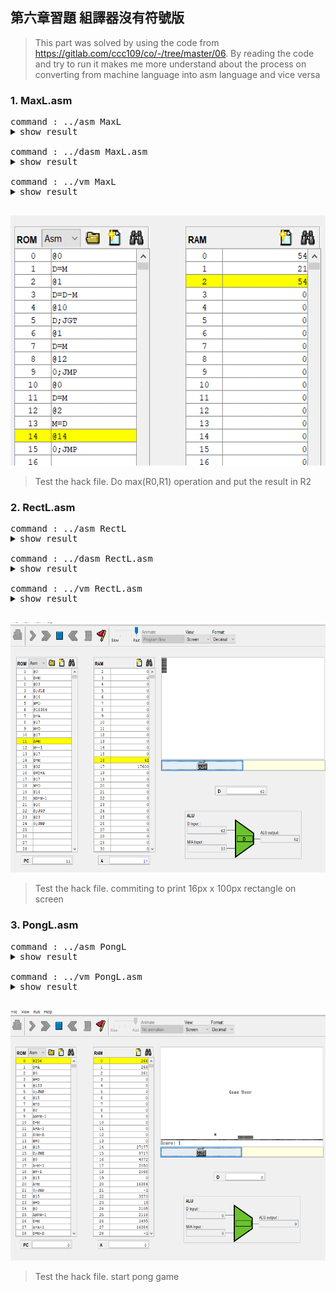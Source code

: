 ## 第六章習題 組譯器沒有符號版

> This part was solved by using the code from https://gitlab.com/ccc109/co/-/tree/master/06.
> By reading the code and try to run it makes me more understand about the process on converting from machine language into asm language and vice versa

### 1. MaxL.asm
<pre>
command : ../asm MaxL
<details><summary>show result</summary>
<p>
============= PASS1 ================
00:@0
01:D=M
02:@1
03:D=D-M
04:@10
05:D;JGT
06:@1
07:D=M
08:@12
09:0;JMP
10:@0
11:D=M
12:@2
13:M=D
14:@14
15:0;JMP
============= PASS2 ================
00: @0                   0000000000000000 0000
01: D=M                  1111110000010000 fc10
02: @1                   0000000000000001 0001
03: D=D-M                1111010011010000 f4d0
04: @10                  0000000000001010 000a
05: D;JGT                1110001100000001 e301
06: @1                   0000000000000001 0001
07: D=M                  1111110000010000 fc10
08: @12                  0000000000001100 000c
09: 0;JMP                1110101010000111 ea87
0A: @0                   0000000000000000 0000
0B: D=M                  1111110000010000 fc10
0C: @2                   0000000000000010 0002
0D: M=D                  1110001100001000 e308
0E: @14                  0000000000001110 000e
0F: 0;JMP                1110101010000111 ea87
</p>
</details>
command : ../dasm MaxL.asm
<details><summary>show result</summary>
<p>
@12079
@21536
@26984
@8307
@26982
@25964
@26912
@8307
@24944
@29810
@28448
@8294
@30583
@11895
@24942
@25710
@29746
@29797
@26994
@11891
@29295
@3431
@12042
@8239
@28257
@8292
@26740
@8293
@28514
@27503
@8736
@26708
@8293
@27717
@28005
@28261
@29556
@28448
@8294
@28483
@28781
@29813
@28265
@8295
@31059
@29811
@28005
@8819
@2573
@12079
@25120
@8313
@26958
@24947
@8302
@28257
@8292
@25427
@28520
@27491
@28261
@8236
@18765
@8276
@29264
@29541
@11891
@2573
@12079
@17952
@27753
@8293
@24942
@25965
@8250
@29296
@27247
@25445
@29556
@12335
@12086
@24941
@12152
@24909
@19576
@24878
@28019
@2573
@2573
@12079
@21280
@28025
@28514
@11628
@25964
@29555
@30240
@29285
@26995
@28271
@28448
@8294
@26740
@8293
@24909
@11896
@29537
@8301
@29296
@26479
@24946
@11885
@2573
@2573
@12352
@2573
@15684
@3405
@16394
@3377
@17418
@17469
@19757
@2573
@12608
@3376
@17418
@19003
@21575
@2573
@12608
@2573
@15684
@3405
@16394
@12849
@2573
@15152
@19786
@3408
@16394
@3376
@17418
@19773
@2573
@12864
@2573
@15693
@3396
@16394
@13361
@2573
@15152
@19786
@3408
</p>
</details>
command : ../vm MaxL
<details><summary>show result</summary>
<p>
PC=0000 I=2F2F A=2F2F D=0000 m[A]=0000=0000
PC=0001 I=5420 A=5420 D=0000 m[A]=0000=0000
PC=0002 I=6968 A=6968 D=0000 m[A]=0000=0000
PC=0003 I=2073 A=2073 D=0000 m[A]=0000=0000
PC=0004 I=6966 A=6966 D=0000 m[A]=0000=0000
PC=0005 I=656C A=656C D=0000 m[A]=0000=0000
PC=0006 I=6920 A=6920 D=0000 m[A]=0000=0000
PC=0007 I=2073 A=2073 D=0000 m[A]=0000=0000
PC=0008 I=6170 A=6170 D=0000 m[A]=0000=0000
PC=0009 I=7472 A=7472 D=0000 m[A]=0000=0000
PC=000A I=6F20 A=6F20 D=0000 m[A]=0000=0000
PC=000B I=2066 A=2066 D=0000 m[A]=0000=0000
PC=000C I=7777 A=7777 D=0000 m[A]=0000=0000
PC=000D I=2E77 A=2E77 D=0000 m[A]=0000=0000
PC=000E I=616E A=616E D=0000 m[A]=0000=0000
PC=000F I=646E A=646E D=0000 m[A]=0000=0000
PC=0010 I=7432 A=7432 D=0000 m[A]=0000=0000
PC=0011 I=7465 A=7465 D=0000 m[A]=0000=0000
PC=0012 I=6972 A=6972 D=0000 m[A]=0000=0000
PC=0013 I=2E73 A=2E73 D=0000 m[A]=0000=0000
PC=0014 I=726F A=726F D=0000 m[A]=0000=0000
PC=0015 I=0D67 A=0D67 D=0000 m[A]=0000=0000
PC=0016 I=2F0A A=2F0A D=0000 m[A]=0000=0000
PC=0017 I=202F A=202F D=0000 m[A]=0000=0000
PC=0018 I=6E61 A=6E61 D=0000 m[A]=0000=0000
PC=0019 I=2064 A=2064 D=0000 m[A]=0000=0000
PC=001A I=6874 A=6874 D=0000 m[A]=0000=0000
PC=001B I=2065 A=2065 D=0000 m[A]=0000=0000
PC=001C I=6F62 A=6F62 D=0000 m[A]=0000=0000
PC=001D I=6B6F A=6B6F D=0000 m[A]=0000=0000
PC=001E I=2220 A=2220 D=0000 m[A]=0000=0000
PC=001F I=6854 A=6854 D=0000 m[A]=0000=0000
PC=0020 I=2065 A=2065 D=0000 m[A]=0000=0000
PC=0021 I=6C45 A=6C45 D=0000 m[A]=0000=0000
PC=0022 I=6D65 A=6D65 D=0000 m[A]=0000=0000
PC=0023 I=6E65 A=6E65 D=0000 m[A]=0000=0000
PC=0024 I=7374 A=7374 D=0000 m[A]=0000=0000
PC=0025 I=6F20 A=6F20 D=0000 m[A]=0000=0000
PC=0026 I=2066 A=2066 D=0000 m[A]=0000=0000
PC=0027 I=6F43 A=6F43 D=0000 m[A]=0000=0000
PC=0028 I=706D A=706D D=0000 m[A]=0000=0000
PC=0029 I=7475 A=7475 D=0000 m[A]=0000=0000
PC=002A I=6E69 A=6E69 D=0000 m[A]=0000=0000
PC=002B I=2067 A=2067 D=0000 m[A]=0000=0000
PC=002C I=7953 A=7953 D=0000 m[A]=0000=0000
PC=002D I=7473 A=7473 D=0000 m[A]=0000=0000
PC=002E I=6D65 A=6D65 D=0000 m[A]=0000=0000
PC=002F I=2273 A=2273 D=0000 m[A]=0000=0000
PC=0030 I=0A0D A=0A0D D=0000 m[A]=0000=0000
PC=0031 I=2F2F A=2F2F D=0000 m[A]=0000=0000
PC=0032 I=6220 A=6220 D=0000 m[A]=0000=0000
PC=0033 I=2079 A=2079 D=0000 m[A]=0000=0000
PC=0034 I=694E A=694E D=0000 m[A]=0000=0000
PC=0035 I=6173 A=6173 D=0000 m[A]=0000=0000
PC=0036 I=206E A=206E D=0000 m[A]=0000=0000
PC=0037 I=6E61 A=6E61 D=0000 m[A]=0000=0000
PC=0038 I=2064 A=2064 D=0000 m[A]=0000=0000
PC=0039 I=6353 A=6353 D=0000 m[A]=0000=0000
PC=003A I=6F68 A=6F68 D=0000 m[A]=0000=0000
PC=003B I=6B63 A=6B63 D=0000 m[A]=0000=0000
PC=003C I=6E65 A=6E65 D=0000 m[A]=0000=0000
PC=003D I=202C A=202C D=0000 m[A]=0000=0000
PC=003E I=494D A=494D D=0000 m[A]=0000=0000
PC=003F I=2054 A=2054 D=0000 m[A]=0000=0000
PC=0040 I=7250 A=7250 D=0000 m[A]=0000=0000
PC=0041 I=7365 A=7365 D=0000 m[A]=0000=0000
PC=0042 I=2E73 A=2E73 D=0000 m[A]=0000=0000
PC=0043 I=0A0D A=0A0D D=0000 m[A]=0000=0000
PC=0044 I=2F2F A=2F2F D=0000 m[A]=0000=0000
PC=0045 I=4620 A=4620 D=0000 m[A]=0000=0000
PC=0046 I=6C69 A=6C69 D=0000 m[A]=0000=0000
PC=0047 I=2065 A=2065 D=0000 m[A]=0000=0000
PC=0048 I=616E A=616E D=0000 m[A]=0000=0000
PC=0049 I=656D A=656D D=0000 m[A]=0000=0000
PC=004A I=203A A=203A D=0000 m[A]=0000=0000
PC=004B I=7270 A=7270 D=0000 m[A]=0000=0000
PC=004C I=6A6F A=6A6F D=0000 m[A]=0000=0000
PC=004D I=6365 A=6365 D=0000 m[A]=0000=0000
PC=004E I=7374 A=7374 D=0000 m[A]=0000=0000
PC=004F I=302F A=302F D=0000 m[A]=0000=0000
PC=0050 I=2F36 A=2F36 D=0000 m[A]=0000=0000
PC=0051 I=616D A=616D D=0000 m[A]=0000=0000
PC=0052 I=2F78 A=2F78 D=0000 m[A]=0000=0000
PC=0053 I=614D A=614D D=0000 m[A]=0000=0000
PC=0054 I=4C78 A=4C78 D=0000 m[A]=0000=0000
PC=0055 I=612E A=612E D=0000 m[A]=0000=0000
PC=0056 I=6D73 A=6D73 D=0000 m[A]=0000=0000
PC=0057 I=0A0D A=0A0D D=0000 m[A]=0000=0000
PC=0058 I=0A0D A=0A0D D=0000 m[A]=0000=0000
PC=0059 I=2F2F A=2F2F D=0000 m[A]=0000=0000
PC=005A I=5320 A=5320 D=0000 m[A]=0000=0000
PC=005B I=6D79 A=6D79 D=0000 m[A]=0000=0000
PC=005C I=6F62 A=6F62 D=0000 m[A]=0000=0000
PC=005D I=2D6C A=2D6C D=0000 m[A]=0000=0000
PC=005E I=656C A=656C D=0000 m[A]=0000=0000
PC=005F I=7373 A=7373 D=0000 m[A]=0000=0000
PC=0060 I=7620 A=7620 D=0000 m[A]=0000=0000
PC=0061 I=7265 A=7265 D=0000 m[A]=0000=0000
PC=0062 I=6973 A=6973 D=0000 m[A]=0000=0000
PC=0063 I=6E6F A=6E6F D=0000 m[A]=0000=0000
PC=0064 I=6F20 A=6F20 D=0000 m[A]=0000=0000
PC=0065 I=2066 A=2066 D=0000 m[A]=0000=0000
PC=0066 I=6874 A=6874 D=0000 m[A]=0000=0000
PC=0067 I=2065 A=2065 D=0000 m[A]=0000=0000
PC=0068 I=614D A=614D D=0000 m[A]=0000=0000
PC=0069 I=2E78 A=2E78 D=0000 m[A]=0000=0000
PC=006A I=7361 A=7361 D=0000 m[A]=0000=0000
PC=006B I=206D A=206D D=0000 m[A]=0000=0000
PC=006C I=7270 A=7270 D=0000 m[A]=0000=0000
PC=006D I=676F A=676F D=0000 m[A]=0000=0000
PC=006E I=6172 A=6172 D=0000 m[A]=0000=0000
PC=006F I=2E6D A=2E6D D=0000 m[A]=0000=0000
PC=0070 I=0A0D A=0A0D D=0000 m[A]=0000=0000
PC=0071 I=0A0D A=0A0D D=0000 m[A]=0000=0000
PC=0072 I=3040 A=3040 D=0000 m[A]=0000=0000
PC=0073 I=0A0D A=0A0D D=0000 m[A]=0000=0000
PC=0074 I=3D44 A=3D44 D=0000 m[A]=0000=0000
PC=0075 I=0D4D A=0D4D D=0000 m[A]=0000=0000
PC=0076 I=400A A=400A D=0000 m[A]=0000=0000
PC=0077 I=0D31 A=0D31 D=0000 m[A]=0000=0000
PC=0078 I=440A A=440A D=0000 m[A]=0000=0000
PC=0079 I=443D A=443D D=0000 m[A]=0000=0000
PC=007A I=4D2D A=4D2D D=0000 m[A]=0000=0000
PC=007B I=0A0D A=0A0D D=0000 m[A]=0000=0000
PC=007C I=3140 A=3140 D=0000 m[A]=0000=0000
PC=007D I=0D30 A=0D30 D=0000 m[A]=0000=0000
PC=007E I=440A A=440A D=0000 m[A]=0000=0000
PC=007F I=4A3B A=4A3B D=0000 m[A]=0000=0000
PC=0080 I=5447 A=5447 D=0000 m[A]=0000=0000
PC=0081 I=0A0D A=0A0D D=0000 m[A]=0000=0000
PC=0082 I=3140 A=3140 D=0000 m[A]=0000=0000
PC=0083 I=0A0D A=0A0D D=0000 m[A]=0000=0000
PC=0084 I=3D44 A=3D44 D=0000 m[A]=0000=0000
PC=0085 I=0D4D A=0D4D D=0000 m[A]=0000=0000
PC=0086 I=400A A=400A D=0000 m[A]=0000=0000
PC=0087 I=3231 A=3231 D=0000 m[A]=0000=0000
PC=0088 I=0A0D A=0A0D D=0000 m[A]=0000=0000
PC=0089 I=3B30 A=3B30 D=0000 m[A]=0000=0000
PC=008A I=4D4A A=4D4A D=0000 m[A]=0000=0000
PC=008B I=0D50 A=0D50 D=0000 m[A]=0000=0000
PC=008C I=400A A=400A D=0000 m[A]=0000=0000
PC=008D I=0D30 A=0D30 D=0000 m[A]=0000=0000
PC=008E I=440A A=440A D=0000 m[A]=0000=0000
PC=008F I=4D3D A=4D3D D=0000 m[A]=0000=0000
PC=0090 I=0A0D A=0A0D D=0000 m[A]=0000=0000
PC=0091 I=3240 A=3240 D=0000 m[A]=0000=0000
PC=0092 I=0A0D A=0A0D D=0000 m[A]=0000=0000
PC=0093 I=3D4D A=3D4D D=0000 m[A]=0000=0000
PC=0094 I=0D44 A=0D44 D=0000 m[A]=0000=0000
PC=0095 I=400A A=400A D=0000 m[A]=0000=0000
PC=0096 I=3431 A=3431 D=0000 m[A]=0000=0000
PC=0097 I=0A0D A=0A0D D=0000 m[A]=0000=0000
PC=0098 I=3B30 A=3B30 D=0000 m[A]=0000=0000
PC=0099 I=4D4A A=4D4A D=0000 m[A]=0000=0000
PC=009A I=0D50 A=0D50 D=0000 m[A]=0000=0000
exit program !
</p>
</details>
</pre>
<img src="../../06/max.png" alt="max" title="max" height="400" />

> Test the hack file.
> Do max(R0,R1) operation and put the result in R2

### 2. RectL.asm
<pre>
command : ../asm RectL
<details><summary>show result</summary>
<p>
============= PASS1 ================
00:@0
01:D=M
02:@23
03:D;JLE
04:@16
05:M=D
06:@16384
07:D=A
08:@17
09:M=D
10:@17
11:A=M
12:M=-1
13:@17
14:D=M
15:@32
16:D=D+A
17:@17
18:M=D
19:@16
20:MD=M-1
21:@10
22:D;JGT
23:@23
24:0;JMP
============= PASS2 ================
00: @0                   0000000000000000 0000
01: D=M                  1111110000010000 fc10
02: @23                  0000000000010111 0017
03: D;JLE                1110001100000110 e306
04: @16                  0000000000010000 0010
05: M=D                  1110001100001000 e308
06: @16384               0100000000000000 4000
07: D=A                  1110110000010000 ec10
08: @17                  0000000000010001 0011
09: M=D                  1110001100001000 e308
0A: @17                  0000000000010001 0011
0B: A=M                  1111110000100000 fc20
0C: M=-1                 1110111010001000 ee88
0D: @17                  0000000000010001 0011
0E: D=M                  1111110000010000 fc10
0F: @32                  0000000000100000 0020
10: D=D+A                1110000010010000 e090
11: @17                  0000000000010001 0011
12: M=D                  1110001100001000 e308
13: @16                  0000000000010000 0010
14: MD=M-1               1111110010011000 fc98
15: @10                  0000000000001010 000a
16: D;JGT                1110001100000001 e301
17: @23                  0000000000010111 0017
18: 0;JMP                1110101010000111 ea87
</p>
</details>
command : ../dasm RectL.asm
<details><summary>show result</summary>
<p>
@12079
@21536
@26984
@8307
@26982
@25964
@26912
@8307
@24944
@29810
@28448
@8294
@30583
@11895
@24942
@25710
@29746
@29797
@26994
@11891
@29295
@3431
@12042
@8239
@28257
@8292
@26740
@8293
@28514
@27503
@8736
@26708
@8293
@27717
@28005
@28261
@29556
@28448
@8294
@28483
@28781
@29813
@28265
@8295
@31059
@29811
@28005
@8819
@2573
@12079
@25120
@8313
@26958
@24947
@8302
@28257
@8292
@25427
@28520
@27491
@28261
@8236
@18765
@8276
@29264
@29541
@11891
@2573
@12079
@17952
@27753
@8293
@24942
@25965
@8250
@29296
@27247
@25445
@29556
@12335
@12086
@25970
@29795
@21039
@25445
@19572
@24878
@28019
@2573
@2573
@12079
@21280
@28025
@28514
@11628
@25964
@29555
@30240
@29285
@26995
@28271
@28448
@8294
@26740
@8293
@25938
@29795
@24878
@28019
@28704
@28530
@29287
@28001
@3374
@3338
@16394
@3376
@17418
@19773
@2573
@12864
@3379
@17418
@19003
@17740
@2573
@12608
@3382
@19722
@17469
@2573
@12608
@13110
@13368
@2573
@15684
@3393
@16394
@14129
@2573
@15693
@3396
@16394
@14129
@2573
@15681
@3405
@19722
@11581
@3377
@16394
@14129
@2573
@15684
@3405
@16394
@12851
@2573
@15684
@11076
@3393
@16394
@14129
@2573
@15693
@3396
@16394
@13873
@2573
@17485
@19773
@12589
@2573
@12608
@3376
@17418
@19003
@21575
@2573
@12864
@3379
@12298
@19003
@20557
@2573
</p>
</details>
command : ../vm RectL.asm
<details><summary>show result</summary>
<p>
PC=0000 I=2F2F A=2F2F D=0000 m[A]=0000=0000
PC=0001 I=5420 A=5420 D=0000 m[A]=0000=0000
PC=0002 I=6968 A=6968 D=0000 m[A]=0000=0000
PC=0003 I=2073 A=2073 D=0000 m[A]=0000=0000
PC=0004 I=6966 A=6966 D=0000 m[A]=0000=0000
PC=0005 I=656C A=656C D=0000 m[A]=0000=0000
PC=0006 I=6920 A=6920 D=0000 m[A]=0000=0000
PC=0007 I=2073 A=2073 D=0000 m[A]=0000=0000
PC=0008 I=6170 A=6170 D=0000 m[A]=0000=0000
PC=0009 I=7472 A=7472 D=0000 m[A]=0000=0000
PC=000A I=6F20 A=6F20 D=0000 m[A]=0000=0000
PC=000B I=2066 A=2066 D=0000 m[A]=0000=0000
PC=000C I=7777 A=7777 D=0000 m[A]=0000=0000
PC=000D I=2E77 A=2E77 D=0000 m[A]=0000=0000
PC=000E I=616E A=616E D=0000 m[A]=0000=0000
PC=000F I=646E A=646E D=0000 m[A]=0000=0000
PC=0010 I=7432 A=7432 D=0000 m[A]=0000=0000
PC=0011 I=7465 A=7465 D=0000 m[A]=0000=0000
PC=0012 I=6972 A=6972 D=0000 m[A]=0000=0000
PC=0013 I=2E73 A=2E73 D=0000 m[A]=0000=0000
PC=0014 I=726F A=726F D=0000 m[A]=0000=0000
PC=0015 I=0D67 A=0D67 D=0000 m[A]=0000=0000
PC=0016 I=2F0A A=2F0A D=0000 m[A]=0000=0000
PC=0017 I=202F A=202F D=0000 m[A]=0000=0000
PC=0018 I=6E61 A=6E61 D=0000 m[A]=0000=0000
PC=0019 I=2064 A=2064 D=0000 m[A]=0000=0000
PC=001A I=6874 A=6874 D=0000 m[A]=0000=0000
PC=001B I=2065 A=2065 D=0000 m[A]=0000=0000
PC=001C I=6F62 A=6F62 D=0000 m[A]=0000=0000
PC=001D I=6B6F A=6B6F D=0000 m[A]=0000=0000
PC=001E I=2220 A=2220 D=0000 m[A]=0000=0000
PC=001F I=6854 A=6854 D=0000 m[A]=0000=0000
PC=0020 I=2065 A=2065 D=0000 m[A]=0000=0000
PC=0021 I=6C45 A=6C45 D=0000 m[A]=0000=0000
PC=0022 I=6D65 A=6D65 D=0000 m[A]=0000=0000
PC=0023 I=6E65 A=6E65 D=0000 m[A]=0000=0000
PC=0024 I=7374 A=7374 D=0000 m[A]=0000=0000
PC=0025 I=6F20 A=6F20 D=0000 m[A]=0000=0000
PC=0026 I=2066 A=2066 D=0000 m[A]=0000=0000
PC=0027 I=6F43 A=6F43 D=0000 m[A]=0000=0000
PC=0028 I=706D A=706D D=0000 m[A]=0000=0000
PC=0029 I=7475 A=7475 D=0000 m[A]=0000=0000
PC=002A I=6E69 A=6E69 D=0000 m[A]=0000=0000
PC=002B I=2067 A=2067 D=0000 m[A]=0000=0000
PC=002C I=7953 A=7953 D=0000 m[A]=0000=0000
PC=002D I=7473 A=7473 D=0000 m[A]=0000=0000
PC=002E I=6D65 A=6D65 D=0000 m[A]=0000=0000
PC=002F I=2273 A=2273 D=0000 m[A]=0000=0000
PC=0030 I=0A0D A=0A0D D=0000 m[A]=0000=0000
PC=0031 I=2F2F A=2F2F D=0000 m[A]=0000=0000
PC=0032 I=6220 A=6220 D=0000 m[A]=0000=0000
PC=0033 I=2079 A=2079 D=0000 m[A]=0000=0000
PC=0034 I=694E A=694E D=0000 m[A]=0000=0000
PC=0035 I=6173 A=6173 D=0000 m[A]=0000=0000
PC=0036 I=206E A=206E D=0000 m[A]=0000=0000
PC=0037 I=6E61 A=6E61 D=0000 m[A]=0000=0000
PC=0038 I=2064 A=2064 D=0000 m[A]=0000=0000
PC=0039 I=6353 A=6353 D=0000 m[A]=0000=0000
PC=003A I=6F68 A=6F68 D=0000 m[A]=0000=0000
PC=003B I=6B63 A=6B63 D=0000 m[A]=0000=0000
PC=003C I=6E65 A=6E65 D=0000 m[A]=0000=0000
PC=003D I=202C A=202C D=0000 m[A]=0000=0000
PC=003E I=494D A=494D D=0000 m[A]=0000=0000
PC=003F I=2054 A=2054 D=0000 m[A]=0000=0000
PC=0040 I=7250 A=7250 D=0000 m[A]=0000=0000
PC=0041 I=7365 A=7365 D=0000 m[A]=0000=0000
PC=0042 I=2E73 A=2E73 D=0000 m[A]=0000=0000
PC=0043 I=0A0D A=0A0D D=0000 m[A]=0000=0000
PC=0044 I=2F2F A=2F2F D=0000 m[A]=0000=0000
PC=0045 I=4620 A=4620 D=0000 m[A]=0000=0000
PC=0046 I=6C69 A=6C69 D=0000 m[A]=0000=0000
PC=0047 I=2065 A=2065 D=0000 m[A]=0000=0000
PC=0048 I=616E A=616E D=0000 m[A]=0000=0000
PC=0049 I=656D A=656D D=0000 m[A]=0000=0000
PC=004A I=203A A=203A D=0000 m[A]=0000=0000
PC=004B I=7270 A=7270 D=0000 m[A]=0000=0000
PC=004C I=6A6F A=6A6F D=0000 m[A]=0000=0000
PC=004D I=6365 A=6365 D=0000 m[A]=0000=0000
PC=004E I=7374 A=7374 D=0000 m[A]=0000=0000
PC=004F I=302F A=302F D=0000 m[A]=0000=0000
PC=0050 I=2F36 A=2F36 D=0000 m[A]=0000=0000
PC=0051 I=6572 A=6572 D=0000 m[A]=0000=0000
PC=0052 I=7463 A=7463 D=0000 m[A]=0000=0000
PC=0053 I=522F A=522F D=0000 m[A]=0000=0000
PC=0054 I=6365 A=6365 D=0000 m[A]=0000=0000
PC=0055 I=4C74 A=4C74 D=0000 m[A]=0000=0000
PC=0056 I=612E A=612E D=0000 m[A]=0000=0000
PC=0057 I=6D73 A=6D73 D=0000 m[A]=0000=0000
PC=0058 I=0A0D A=0A0D D=0000 m[A]=0000=0000
PC=0059 I=0A0D A=0A0D D=0000 m[A]=0000=0000
PC=005A I=2F2F A=2F2F D=0000 m[A]=0000=0000
PC=005B I=5320 A=5320 D=0000 m[A]=0000=0000
PC=005C I=6D79 A=6D79 D=0000 m[A]=0000=0000
PC=005D I=6F62 A=6F62 D=0000 m[A]=0000=0000
PC=005E I=2D6C A=2D6C D=0000 m[A]=0000=0000
PC=005F I=656C A=656C D=0000 m[A]=0000=0000
PC=0060 I=7373 A=7373 D=0000 m[A]=0000=0000
PC=0061 I=7620 A=7620 D=0000 m[A]=0000=0000
PC=0062 I=7265 A=7265 D=0000 m[A]=0000=0000
PC=0063 I=6973 A=6973 D=0000 m[A]=0000=0000
PC=0064 I=6E6F A=6E6F D=0000 m[A]=0000=0000
PC=0065 I=6F20 A=6F20 D=0000 m[A]=0000=0000
PC=0066 I=2066 A=2066 D=0000 m[A]=0000=0000
PC=0067 I=6874 A=6874 D=0000 m[A]=0000=0000
PC=0068 I=2065 A=2065 D=0000 m[A]=0000=0000
PC=0069 I=6552 A=6552 D=0000 m[A]=0000=0000
PC=006A I=7463 A=7463 D=0000 m[A]=0000=0000
PC=006B I=612E A=612E D=0000 m[A]=0000=0000
PC=006C I=6D73 A=6D73 D=0000 m[A]=0000=0000
PC=006D I=7020 A=7020 D=0000 m[A]=0000=0000
PC=006E I=6F72 A=6F72 D=0000 m[A]=0000=0000
PC=006F I=7267 A=7267 D=0000 m[A]=0000=0000
PC=0070 I=6D61 A=6D61 D=0000 m[A]=0000=0000
PC=0071 I=0D2E A=0D2E D=0000 m[A]=0000=0000
PC=0072 I=0D0A A=0D0A D=0000 m[A]=0000=0000
PC=0073 I=400A A=400A D=0000 m[A]=0000=0000
PC=0074 I=0D30 A=0D30 D=0000 m[A]=0000=0000
PC=0075 I=440A A=440A D=0000 m[A]=0000=0000
PC=0076 I=4D3D A=4D3D D=0000 m[A]=0000=0000
PC=0077 I=0A0D A=0A0D D=0000 m[A]=0000=0000
PC=0078 I=3240 A=3240 D=0000 m[A]=0000=0000
PC=0079 I=0D33 A=0D33 D=0000 m[A]=0000=0000
PC=007A I=440A A=440A D=0000 m[A]=0000=0000
PC=007B I=4A3B A=4A3B D=0000 m[A]=0000=0000
PC=007C I=454C A=454C D=0000 m[A]=0000=0000
PC=007D I=0A0D A=0A0D D=0000 m[A]=0000=0000
PC=007E I=3140 A=3140 D=0000 m[A]=0000=0000
PC=007F I=0D36 A=0D36 D=0000 m[A]=0000=0000
PC=0080 I=4D0A A=4D0A D=0000 m[A]=0000=0000
PC=0081 I=443D A=443D D=0000 m[A]=0000=0000
PC=0082 I=0A0D A=0A0D D=0000 m[A]=0000=0000
PC=0083 I=3140 A=3140 D=0000 m[A]=0000=0000
PC=0084 I=3336 A=3336 D=0000 m[A]=0000=0000
PC=0085 I=3438 A=3438 D=0000 m[A]=0000=0000
PC=0086 I=0A0D A=0A0D D=0000 m[A]=0000=0000
PC=0087 I=3D44 A=3D44 D=0000 m[A]=0000=0000
PC=0088 I=0D41 A=0D41 D=0000 m[A]=0000=0000
PC=0089 I=400A A=400A D=0000 m[A]=0000=0000
PC=008A I=3731 A=3731 D=0000 m[A]=0000=0000
PC=008B I=0A0D A=0A0D D=0000 m[A]=0000=0000
PC=008C I=3D4D A=3D4D D=0000 m[A]=0000=0000
PC=008D I=0D44 A=0D44 D=0000 m[A]=0000=0000
PC=008E I=400A A=400A D=0000 m[A]=0000=0000
PC=008F I=3731 A=3731 D=0000 m[A]=0000=0000
PC=0090 I=0A0D A=0A0D D=0000 m[A]=0000=0000
PC=0091 I=3D41 A=3D41 D=0000 m[A]=0000=0000
PC=0092 I=0D4D A=0D4D D=0000 m[A]=0000=0000
PC=0093 I=4D0A A=4D0A D=0000 m[A]=0000=0000
PC=0094 I=2D3D A=2D3D D=0000 m[A]=0000=0000
PC=0095 I=0D31 A=0D31 D=0000 m[A]=0000=0000
PC=0096 I=400A A=400A D=0000 m[A]=0000=0000
PC=0097 I=3731 A=3731 D=0000 m[A]=0000=0000
PC=0098 I=0A0D A=0A0D D=0000 m[A]=0000=0000
PC=0099 I=3D44 A=3D44 D=0000 m[A]=0000=0000
PC=009A I=0D4D A=0D4D D=0000 m[A]=0000=0000
PC=009B I=400A A=400A D=0000 m[A]=0000=0000
PC=009C I=3233 A=3233 D=0000 m[A]=0000=0000
PC=009D I=0A0D A=0A0D D=0000 m[A]=0000=0000
PC=009E I=3D44 A=3D44 D=0000 m[A]=0000=0000
PC=009F I=2B44 A=2B44 D=0000 m[A]=0000=0000
PC=00A0 I=0D41 A=0D41 D=0000 m[A]=0000=0000
PC=00A1 I=400A A=400A D=0000 m[A]=0000=0000
PC=00A2 I=3731 A=3731 D=0000 m[A]=0000=0000
PC=00A3 I=0A0D A=0A0D D=0000 m[A]=0000=0000
PC=00A4 I=3D4D A=3D4D D=0000 m[A]=0000=0000
PC=00A5 I=0D44 A=0D44 D=0000 m[A]=0000=0000
PC=00A6 I=400A A=400A D=0000 m[A]=0000=0000
PC=00A7 I=3631 A=3631 D=0000 m[A]=0000=0000
PC=00A8 I=0A0D A=0A0D D=0000 m[A]=0000=0000
PC=00A9 I=444D A=444D D=0000 m[A]=0000=0000
PC=00AA I=4D3D A=4D3D D=0000 m[A]=0000=0000
PC=00AB I=312D A=312D D=0000 m[A]=0000=0000
PC=00AC I=0A0D A=0A0D D=0000 m[A]=0000=0000
PC=00AD I=3140 A=3140 D=0000 m[A]=0000=0000
PC=00AE I=0D30 A=0D30 D=0000 m[A]=0000=0000
PC=00AF I=440A A=440A D=0000 m[A]=0000=0000
PC=00B0 I=4A3B A=4A3B D=0000 m[A]=0000=0000
PC=00B1 I=5447 A=5447 D=0000 m[A]=0000=0000
PC=00B2 I=0A0D A=0A0D D=0000 m[A]=0000=0000
PC=00B3 I=3240 A=3240 D=0000 m[A]=0000=0000
PC=00B4 I=0D33 A=0D33 D=0000 m[A]=0000=0000
PC=00B5 I=300A A=300A D=0000 m[A]=0000=0000
PC=00B6 I=4A3B A=4A3B D=0000 m[A]=0000=0000
PC=00B7 I=504D A=504D D=0000 m[A]=0000=0000
PC=00B8 I=0A0D A=0A0D D=0000 m[A]=0000=0000
exit program !
</p>
</details>
</pre>
<img src="../../06/rect.png" alt="rect" title="rect" height="400" />

> Test the hack file.
> commiting to print 16px x 100px rectangle on screen

### 3. PongL.asm
<pre>
command : ../asm PongL
<details><summary>show result</summary>
<p>
============= PASS1 ================
00:@256
01:D=A
02:@0
03:M=D
04:@133
05:0;JMP
06:@15
07:M=D
08:@0
09:AM=M-1
10:D=M
11:A=A-1
12:D=M-D
13:M=0
14:@19
15:D;JNE
16:@0
17:A=M-1
18:M=-1
19:@15
20:A=M
21:0;JMP
22:@15
23:M=D
24:@0
25:AM=M-1
26:D=M
27:A=A-1
28:D=M-D
29:M=0
30:@35
31:D;JLE
32:@0
33:A=M-1
34:M=-1
35:@15
36:A=M
37:0;JMP
38:@15
39:M=D
40:@0
41:AM=M-1
42:D=M
43:A=A-1
44:D=M-D
45:M=0
46:@51
47:D;JGE
48:@0
49:A=M-1
50:M=-1
51:@15
52:A=M
53:0;JMP
54:@5
55:D=A
56:@1
57:A=M-D
58:D=M
59:@13
60:M=D
61:@0
62:AM=M-1
63:D=M
64:@2
65:A=M
66:M=D
67:D=A
68:@0
69:M=D+1
70:@1
71:D=M
72:@14
73:AM=D-1
74:D=M
75:@4
76:M=D
77:@14
78:AM=M-1
79:D=M
80:@3
81:M=D
82:@14
83:AM=M-1
84:D=M
85:@2
86:M=D
87:@14
88:AM=M-1
89:D=M
90:@1
91:M=D
92:@13
93:A=M
94:0;JMP
95:@0
96:A=M
97:M=D
98:@1
99:D=M
100:@0
...
============= PASS2 ================
00: @256                 0000000100000000 0100
01: D=A                  1110110000010000 ec10
02: @0                   0000000000000000 0000
03: M=D                  1110001100001000 e308
04: @133                 0000000010000101 0085
05: 0;JMP                1110101010000111 ea87
06: @15                  0000000000001111 000f
07: M=D                  1110001100001000 e308
08: @0                   0000000000000000 0000
09: AM=M-1               1111110010101000 fca8
0A: D=M                  1111110000010000 fc10
0B: A=A-1                1110110010100000 eca0
0C: D=M-D                1111000111010000 f1d0
0D: M=0                  1110101010001000 ea88
0E: @19                  0000000000010011 0013
0F: D;JNE                1110001100000101 e305
10: @0                   0000000000000000 0000
11: A=M-1                1111110010100000 fca0
12: M=-1                 1110111010001000 ee88
13: @15                  0000000000001111 000f
14: A=M                  1111110000100000 fc20
15: 0;JMP                1110101010000111 ea87
16: @15                  0000000000001111 000f
17: M=D                  1110001100001000 e308
18: @0                   0000000000000000 0000
19: AM=M-1               1111110010101000 fca8
1A: D=M                  1111110000010000 fc10
1B: A=A-1                1110110010100000 eca0
1C: D=M-D                1111000111010000 f1d0
1D: M=0                  1110101010001000 ea88
1E: @35                  0000000000100011 0023
1F: D;JLE                1110001100000110 e306
20: @0                   0000000000000000 0000
21: A=M-1                1111110010100000 fca0
22: M=-1                 1110111010001000 ee88
23: @15                  0000000000001111 000f
24: A=M                  1111110000100000 fc20
25: 0;JMP                1110101010000111 ea87
26: @15                  0000000000001111 000f
27: M=D                  1110001100001000 e308
28: @0                   0000000000000000 0000
29: AM=M-1               1111110010101000 fca8
2A: D=M                  1111110000010000 fc10
2B: A=A-1                1110110010100000 eca0
2C: D=M-D                1111000111010000 f1d0
2D: M=0                  1110101010001000 ea88
2E: @51                  0000000000110011 0033
2F: D;JGE                1110001100000011 e303
30: @0                   0000000000000000 0000
31: A=M-1                1111110010100000 fca0
32: M=-1                 1110111010001000 ee88
33: @15                  0000000000001111 000f
34: A=M                  1111110000100000 fc20
35: 0;JMP                1110101010000111 ea87
36: @5                   0000000000000101 0005
37: D=A                  1110110000010000 ec10
38: @1                   0000000000000001 0001
39: A=M-D                1111000111100000 f1e0
3A: D=M                  1111110000010000 fc10
3B: @13                  0000000000001101 000d
3C: M=D                  1110001100001000 e308
3D: @0                   0000000000000000 0000
3E: AM=M-1               1111110010101000 fca8
3F: D=M                  1111110000010000 fc10
40: @2                   0000000000000010 0002
41: A=M                  1111110000100000 fc20
42: M=D                  1110001100001000 e308
43: D=A                  1110110000010000 ec10
44: @0                   0000000000000000 0000
45: M=D+1                1110011111001000 e7c8
46: @1                   0000000000000001 0001
47: D=M                  1111110000010000 fc10
48: @14                  0000000000001110 000e
49: AM=D-1               1110001110101000 e3a8
4A: D=M                  1111110000010000 fc10
4B: @4                   0000000000000100 0004
4C: M=D                  1110001100001000 e308
4D: @14                  0000000000001110 000e
4E: AM=M-1               1111110010101000 fca8
4F: D=M                  1111110000010000 fc10
50: @3                   0000000000000011 0003
51: M=D                  1110001100001000 e308
52: @14                  0000000000001110 000e
53: AM=M-1               1111110010101000 fca8
54: D=M                  1111110000010000 fc10
55: @2                   0000000000000010 0002
56: M=D                  1110001100001000 e308
57: @14                  0000000000001110 000e
58: AM=M-1               1111110010101000 fca8
59: D=M                  1111110000010000 fc10
5A: @1                   0000000000000001 0001
5B: M=D                  1110001100001000 e308
5C: @13                  0000000000001101 000d
5D: A=M                  1111110000100000 fc20
5E: 0;JMP                1110101010000111 ea87
5F: @0                   0000000000000000 0000
60: A=M                  1111110000100000 fc20
61: M=D                  1110001100001000 e308
62: @1                   0000000000000001 0001
63: D=M                  1111110000010000 fc10
64: @0                   0000000000000000 0000
65: AM=M+1               1111110111101000 fde8
66: M=D                  1110001100001000 e308
67: @2                   0000000000000010 0002
68: D=M                  1111110000010000 fc10
69: @0                   0000000000000000 0000
6A: AM=M+1               1111110111101000 fde8
6B: M=D                  1110001100001000 e308
6C: @3                   0000000000000011 0003
6D: D=M                  1111110000010000 fc10
6E: @0                   0000000000000000 0000
6F: AM=M+1               1111110111101000 fde8
70: M=D                  1110001100001000 e308
71: @4                   0000000000000100 0004
72: D=M                  1111110000010000 fc10
73: @0                   0000000000000000 0000
74: AM=M+1               1111110111101000 fde8
75: M=D                  1110001100001000 e308
76: @4                   0000000000000100 0004
77: D=A                  1110110000010000 ec10
78: @13                  0000000000001101 000d
79: D=D+M                1111000010010000 f090
7A: @0                   0000000000000000 0000
7B: D=M-D                1111000111010000 f1d0
7C: @2                   0000000000000010 0002
7D: M=D                  1110001100001000 e308
7E: @0                   0000000000000000 0000
7F: MD=M+1               1111110111011000 fdd8
80: @1                   0000000000000001 0001
81: M=D                  1110001100001000 e308
82: @14                  0000000000001110 000e
83: A=M                  1111110000100000 fc20
84: 0;JMP                1110101010000111 ea87
85: @0                   0000000000000000 0000
86: D=A                  1110110000010000 ec10
87: @13                  0000000000001101 000d
88: M=D                  1110001100001000 e308
89: @27058               0110100110110010 69b2
8A: D=A                  1110110000010000 ec10
8B: @14                  0000000000001110 000e
8C: M=D                  1110001100001000 e308
8D: @145                 0000000010010001 0091
8E: D=A                  1110110000010000 ec10
8F: @95                  0000000001011111 005f
90: 0;JMP                1110101010000111 ea87
91: @15                  0000000000001111 000f
92: D=A                  1110110000010000 ec10
93: @0                   0000000000000000 0000
94: AM=M+1               1111110111101000 fde8
95: A=A-1                1110110010100000 eca0
96: M=D                  1110001100001000 e308
97: @1                   0000000000000001 0001
98: D=A                  1110110000010000 ec10
99: @13                  0000000000001101 000d
9A: M=D                  1110001100001000 e308
9B: @8643                0010000111000011 21c3
9C: D=A                  1110110000010000 ec10
9D: @14                  0000000000001110 000e
9E: M=D                  1110001100001000 e308
9F: @163                 0000000010100011 00a3
A0: D=A                  1110110000010000 ec10
A1: @95                  0000000001011111 005f
A2: 0;JMP                1110101010000111 ea87
A3: @0                   0000000000000000 0000
A4: AM=M-1               1111110010101000 fca8
A5: D=M                  1111110000010000 fc10
A6: @3                   0000000000000011 0003
A7: M=D                  1110001100001000 e308
A8: @2                   0000000000000010 0002
A9: A=M                  1111110000100000 fc20
AA: D=M                  1111110000010000 fc10
AB: @0                   0000000000000000 0000
AC: AM=M+1               1111110111101000 fde8
AD: A=A-1                1110110010100000 eca0
AE: M=D                  1110001100001000 e308
AF: @0                   0000000000000000 0000
B0: AM=M-1               1111110010101000 fca8
B1: D=M                  1111110000010000 fc10
B2: @3                   0000000000000011 0003
B3: A=M                  1111110000100000 fc20
B4: M=D                  1110001100001000 e308
B5: @2                   0000000000000010 0002
B6: A=M+1                1111110111100000 fde0
B7: D=M                  1111110000010000 fc10
B8: @0                   0000000000000000 0000
B9: AM=M+1               1111110111101000 fde8
BA: A=A-1                1110110010100000 eca0
BB: M=D                  1110001100001000 e308
BC: @0                   0000000000000000 0000
BD: AM=M-1               1111110010101000 fca8
BE: D=M                  1111110000010000 fc10
BF: @3                   0000000000000011 0003
C0: A=M+1                1111110111100000 fde0
C1: M=D                  1110001100001000 e308
C2: @2                   0000000000000010 0002
C3: A=M+1                1111110111100000 fde0
C4: A=A+1                1110110111100000 ede0
C5: D=M                  1111110000010000 fc10
C6: @0                   0000000000000000 0000
C7: AM=M+1               1111110111101000 fde8
C8: A=A-1                1110110010100000 eca0
C9: M=D                  1110001100001000 e308
CA: @3                   0000000000000011 0003
CB: D=M                  1111110000010000 fc10
CC: @10                  0000000000001010 000a
CD: D=D+A                1110000010010000 e090
CE: @13                  0000000000001101 000d
CF: M=D                  1110001100001000 e308
D0: @0                   0000000000000000 0000
D1: AM=M-1               1111110010101000 fca8
D2: D=M                  1111110000010000 fc10
D3: @13                  0000000000001101 000d
D4: A=M                  1111110000100000 fc20
D5: M=D                  1110001100001000 e308
D6: @2                   0000000000000010 0002
D7: D=M                  1111110000010000 fc10
D8: @3                   0000000000000011 0003
D9: A=D+A                1110000010100000 e0a0
DA: D=M                  1111110000010000 fc10
DB: @0                   0000000000000000 0000
DC: AM=M+1               1111110111101000 fde8
DD: A=A-1                1110110010100000 eca0
DE: M=D                  1110001100001000 e308
DF: @6                   0000000000000110 0006
E0: D=A                  1110110000010000 ec10
E1: @0                   0000000000000000 0000
E2: AM=M+1               1111110111101000 fde8
E3: A=A-1                1110110010100000 eca0
E4: M=D                  1110001100001000 e308
E5: @0                   0000000000000000 0000
E6: AM=M-1               1111110010101000 fca8
E7: D=M                  1111110000010000 fc10
E8: A=A-1                1110110010100000 eca0
E9: M=M-D                1111000111001000 f1c8
EA: @3                   0000000000000011 0003
EB: D=M                  1111110000010000 fc10
EC: @11                  0000000000001011 000b
ED: D=D+A                1110000010010000 e090
EE: @13                  0000000000001101 000d
EF: M=D                  1110001100001000 e308
F0: @0                   0000000000000000 0000
F1: AM=M-1               1111110010101000 fca8
F2: D=M                  1111110000010000 fc10
F3: @13                  0000000000001101 000d
F4: A=M                  1111110000100000 fc20
F5: M=D                  1110001100001000 e308
F6: @2                   0000000000000010 0002
F7: D=M                  1111110000010000 fc10
F8: @4                   0000000000000100 0004
F9: A=D+A                1110000010100000 e0a0
FA: D=M                  1111110000010000 fc10
FB: @0                   0000000000000000 0000
FC: AM=M+1               1111110111101000 fde8
FD: A=A-1                1110110010100000 eca0
FE: M=D                  1110001100001000 e308
FF: @3                   0000000000000011 0003
100: D=M                  1111110000010000 fc10
...
</p>
</details>
command : ../vm PongL.asm
<details><summary>show result</summary>
<p>
PC=0000 I=2F2F A=2F2F D=0000 m[A]=0000=0000
PC=0001 I=5420 A=5420 D=0000 m[A]=0000=0000
PC=0002 I=6968 A=6968 D=0000 m[A]=0000=0000
PC=0003 I=2073 A=2073 D=0000 m[A]=0000=0000
PC=0004 I=6966 A=6966 D=0000 m[A]=0000=0000
PC=0005 I=656C A=656C D=0000 m[A]=0000=0000
PC=0006 I=6920 A=6920 D=0000 m[A]=0000=0000
PC=0007 I=2073 A=2073 D=0000 m[A]=0000=0000
PC=0008 I=6170 A=6170 D=0000 m[A]=0000=0000
PC=0009 I=7472 A=7472 D=0000 m[A]=0000=0000
PC=000A I=6F20 A=6F20 D=0000 m[A]=0000=0000
PC=000B I=2066 A=2066 D=0000 m[A]=0000=0000
PC=000C I=7777 A=7777 D=0000 m[A]=0000=0000
PC=000D I=2E77 A=2E77 D=0000 m[A]=0000=0000
PC=000E I=616E A=616E D=0000 m[A]=0000=0000
PC=000F I=646E A=646E D=0000 m[A]=0000=0000
PC=0010 I=7432 A=7432 D=0000 m[A]=0000=0000
PC=0011 I=7465 A=7465 D=0000 m[A]=0000=0000
PC=0012 I=6972 A=6972 D=0000 m[A]=0000=0000
PC=0013 I=2E73 A=2E73 D=0000 m[A]=0000=0000
PC=0014 I=726F A=726F D=0000 m[A]=0000=0000
PC=0015 I=0D67 A=0D67 D=0000 m[A]=0000=0000
PC=0016 I=2F0A A=2F0A D=0000 m[A]=0000=0000
PC=0017 I=202F A=202F D=0000 m[A]=0000=0000
PC=0018 I=6E61 A=6E61 D=0000 m[A]=0000=0000
PC=0019 I=2064 A=2064 D=0000 m[A]=0000=0000
PC=001A I=6874 A=6874 D=0000 m[A]=0000=0000
PC=001B I=2065 A=2065 D=0000 m[A]=0000=0000
PC=001C I=6F62 A=6F62 D=0000 m[A]=0000=0000
PC=001D I=6B6F A=6B6F D=0000 m[A]=0000=0000
PC=001E I=2220 A=2220 D=0000 m[A]=0000=0000
PC=001F I=6854 A=6854 D=0000 m[A]=0000=0000
PC=0020 I=2065 A=2065 D=0000 m[A]=0000=0000
PC=0021 I=6C45 A=6C45 D=0000 m[A]=0000=0000
PC=0022 I=6D65 A=6D65 D=0000 m[A]=0000=0000
PC=0023 I=6E65 A=6E65 D=0000 m[A]=0000=0000
PC=0024 I=7374 A=7374 D=0000 m[A]=0000=0000
PC=0025 I=6F20 A=6F20 D=0000 m[A]=0000=0000
PC=0026 I=2066 A=2066 D=0000 m[A]=0000=0000
PC=0027 I=6F43 A=6F43 D=0000 m[A]=0000=0000
PC=0028 I=706D A=706D D=0000 m[A]=0000=0000
PC=0029 I=7475 A=7475 D=0000 m[A]=0000=0000
PC=002A I=6E69 A=6E69 D=0000 m[A]=0000=0000
PC=002B I=2067 A=2067 D=0000 m[A]=0000=0000
PC=002C I=7953 A=7953 D=0000 m[A]=0000=0000
PC=002D I=7473 A=7473 D=0000 m[A]=0000=0000
PC=002E I=6D65 A=6D65 D=0000 m[A]=0000=0000
PC=002F I=2273 A=2273 D=0000 m[A]=0000=0000
PC=0030 I=0A0D A=0A0D D=0000 m[A]=0000=0000
PC=0031 I=2F2F A=2F2F D=0000 m[A]=0000=0000
PC=0032 I=6220 A=6220 D=0000 m[A]=0000=0000
PC=0033 I=2079 A=2079 D=0000 m[A]=0000=0000
PC=0034 I=694E A=694E D=0000 m[A]=0000=0000
PC=0035 I=6173 A=6173 D=0000 m[A]=0000=0000
PC=0036 I=206E A=206E D=0000 m[A]=0000=0000
PC=0037 I=6E61 A=6E61 D=0000 m[A]=0000=0000
PC=0038 I=2064 A=2064 D=0000 m[A]=0000=0000
PC=0039 I=6353 A=6353 D=0000 m[A]=0000=0000
PC=003A I=6F68 A=6F68 D=0000 m[A]=0000=0000
PC=003B I=6B63 A=6B63 D=0000 m[A]=0000=0000
PC=003C I=6E65 A=6E65 D=0000 m[A]=0000=0000
PC=003D I=202C A=202C D=0000 m[A]=0000=0000
PC=003E I=494D A=494D D=0000 m[A]=0000=0000
PC=003F I=2054 A=2054 D=0000 m[A]=0000=0000
PC=0040 I=7250 A=7250 D=0000 m[A]=0000=0000
PC=0041 I=7365 A=7365 D=0000 m[A]=0000=0000
PC=0042 I=2E73 A=2E73 D=0000 m[A]=0000=0000
PC=0043 I=0A0D A=0A0D D=0000 m[A]=0000=0000
PC=0044 I=2F2F A=2F2F D=0000 m[A]=0000=0000
PC=0045 I=4620 A=4620 D=0000 m[A]=0000=0000
PC=0046 I=6C69 A=6C69 D=0000 m[A]=0000=0000
PC=0047 I=2065 A=2065 D=0000 m[A]=0000=0000
PC=0048 I=616E A=616E D=0000 m[A]=0000=0000
PC=0049 I=656D A=656D D=0000 m[A]=0000=0000
PC=004A I=203A A=203A D=0000 m[A]=0000=0000
PC=004B I=7270 A=7270 D=0000 m[A]=0000=0000
PC=004C I=6A6F A=6A6F D=0000 m[A]=0000=0000
PC=004D I=6365 A=6365 D=0000 m[A]=0000=0000
PC=004E I=7374 A=7374 D=0000 m[A]=0000=0000
PC=004F I=302F A=302F D=0000 m[A]=0000=0000
PC=0050 I=2F36 A=2F36 D=0000 m[A]=0000=0000
PC=0051 I=6F70 A=6F70 D=0000 m[A]=0000=0000
PC=0052 I=676E A=676E D=0000 m[A]=0000=0000
PC=0053 I=502F A=502F D=0000 m[A]=0000=0000
PC=0054 I=6E6F A=6E6F D=0000 m[A]=0000=0000
PC=0055 I=4C67 A=4C67 D=0000 m[A]=0000=0000
PC=0056 I=612E A=612E D=0000 m[A]=0000=0000
PC=0057 I=6D73 A=6D73 D=0000 m[A]=0000=0000
PC=0058 I=0A0D A=0A0D D=0000 m[A]=0000=0000
PC=0059 I=0A0D A=0A0D D=0000 m[A]=0000=0000
PC=005A I=2F2F A=2F2F D=0000 m[A]=0000=0000
PC=005B I=5320 A=5320 D=0000 m[A]=0000=0000
PC=005C I=6D79 A=6D79 D=0000 m[A]=0000=0000
PC=005D I=6F62 A=6F62 D=0000 m[A]=0000=0000
PC=005E I=2D6C A=2D6C D=0000 m[A]=0000=0000
PC=005F I=656C A=656C D=0000 m[A]=0000=0000
PC=0060 I=7373 A=7373 D=0000 m[A]=0000=0000
PC=0061 I=7620 A=7620 D=0000 m[A]=0000=0000
PC=0062 I=7265 A=7265 D=0000 m[A]=0000=0000
PC=0063 I=6973 A=6973 D=0000 m[A]=0000=0000
...
</p>
</details>
</pre>
<img src="../../06/pong.png" alt="pong" title="pong" height="400" />

> Test the hack file.
> start pong game
